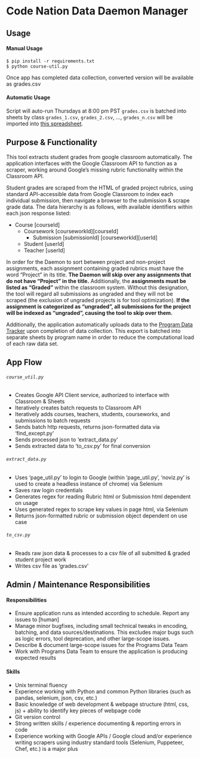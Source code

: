 # Code Nation Data Daemon Manager

## Usage
#### Manual Usage
```
$ pip install -r requirements.txt
$ python course-util.py
```
Once app has completed data collection, converted version will be available as grades.csv

#### Automatic Usage
Script will auto-run Thursdays at 8:00 pm PST
`grades.csv` is batched into sheets by class
`grades_1.csv`, `grades_2.csv`, …, `grades_n.csv` will be imported into [this spreadsheet](https://docs.google.com/spreadsheets/d/19zeDtQOfzGAkhrl6fcX23E1D3_3_wSVFFzvMk6Sn6a8/edit#gid=1528347903).


## Purpose & Functionality
This tool extracts student grades from google classroom automatically. The application interfaces with the Google Classroom API to function as a scraper, working around Google’s missing rubric functionality within the Classroom API.

Student grades are scraped from the HTML of graded project rubrics, using standard API-accessible data from Google Classroom to index each individual submission, then navigate a browser to the submission & scrape grade data. The data hierarchy is as follows, with available identifiers within each json response listed:

- Course [courseId]
  - Coursework [courseworkId][courseId]
    - Submission [submissionId] [courseworkId][userId]
  - Student [userId]
  - Teacher [userId]

In order for the Daemon to sort between project and non-project assignments, each assignment containing graded rubrics must have the word “Project” in its title. **The Daemon will skip over any assignments that do not have “Project” in the title.** Additionally, the **assignments must be listed as “Graded”** within the classroom system. Without this designation, the tool will regard all submissions as ungraded and they will not be scraped (the exclusion of ungraded projects is for tool optimization). **If the assignment is categorized as “ungraded”, all submissions for the project will be indexed as “ungraded”, causing the tool to skip over them.**

Additionally, the application automatically uploads data to the [Program Data Tracker](https://docs.google.com/spreadsheets/d/19zeDtQOfzGAkhrl6fcX23E1D3_3_wSVFFzvMk6Sn6a8/edit#gid=2088638832) upon completion of data collection. This export is batched into separate sheets by program name in order to reduce the computational load of each raw data set.


## App Flow

###### `course_util.py`
- Creates Google API Client service, authorized to interface with Classroom & Sheets
- Iteratively creates batch requests to Classroom API
- Iteratively adds courses, teachers, students, courseworks, and submissions to batch requests
- Sends batch http requests, returns json-formatted data via ‘find_except.py’
- Sends processed json to ‘extract_data.py’
- Sends extracted data to ‘to_csv.py’ for final conversion

###### `extract_data.py`
- Uses ‘page_util.py’ to login to Google (within ‘page_util.py’, ‘noviz.py’ is used to create a headless instance of chrome) via Selenium
- Saves raw login credentials
- Generates regex for reading Rubric html or Submission html dependent on usage
- Uses generated regex to scrape key values in page html, via Selenium
- Returns json-formatted rubric or submission object dependent on use case

###### `to_csv.py`
- Reads raw json data & processes to a csv file of all submitted & graded student project work
- Writes csv file as ‘grades.csv’


## Admin / Maintenance Responsibilities

#### Responsibilities
- Ensure application runs as intended according to schedule. Report any issues to [human]
- Manage minor bugfixes, including small technical tweaks in encoding, batching, and data sources/destinations. This excludes major bugs such as logic errors, tool deprecation, and other large-scope issues.
- Describe & document large-scope issues for the Programs Data Team
- Work with Programs Data Team to ensure the application is producing expected results

#### Skills
- Unix terminal fluency
- Experience working with Python and common Python libraries (such as pandas, selenium, json, csv, etc.)
- Basic knowledge of web development & webpage structure (html, css, js) + ability to identify key pieces of webpage code
- Git version control
- Strong written skills / experience documenting & reporting errors in code
- Experience working with Google APIs / Google cloud and/or experience writing scrapers using industry standard tools (Selenium, Puppeteer, Chef, etc.) is a major plus
